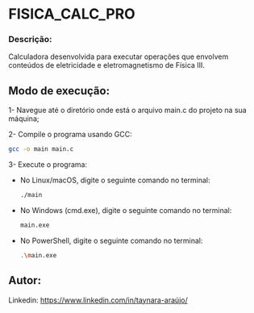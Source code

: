 # FISICA_CALC_PRO
### Descrição:
Calculadora desenvolvida para executar operações que envolvem conteúdos de eletricidade e eletromagnetismo de Física III.
## Modo de execução:
1- Navegue até o diretório onde está o arquivo main.c do projeto na sua máquina;

2- Compile o programa usando GCC:
  ```sh
  gcc -o main main.c
  ```
3- Execute o programa:
  - No Linux/macOS, digite o seguinte comando no terminal:
    ```sh
    ./main
    ```
  - No Windows (cmd.exe), digite o seguinte comando no terminal:
    ```sh
    main.exe
    ```
  - No PowerShell, digite o seguinte comando no terminal:
    ```sh
    .\main.exe
    ```
## Autor:
Linkedin: https://www.linkedin.com/in/taynara-araújo/
